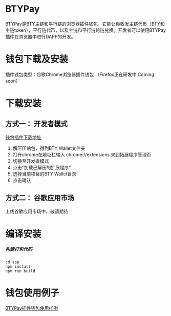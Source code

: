 # BTYPay
BTYPay是BTY主链和平行链的浏览器插件钱包，它能让你收发主链代币（BTY和主链token），平行链代币，以及主链和平行链跨链兑换。开发者可以使用BTYPay插件在浏览器中进行DAPP的开发。

# 钱包下载及安装
插件钱包类型：谷歌Chrome浏览器插件钱包 （Firefox正在研发中 Coming soon）

# 下载安装
## 方式一： 开发者模式
[钱包插件下载地址](https://github.com/33cn/btypay/releases/download/V1.0/BTY_Wallet.zip)

1. 解压压缩包，得到BTY Wallet文件夹
2. 打开chrome在地址栏输入 chrome://extensions 来到拓展程序管理页
3. 切换至开发者模式
4. 点击"加载已解压的扩展程序"
5. 选择当前项目的BTY Wallet目录
6. 点击确认

## 方式二： 谷歌应用市场
上线谷歌应用市场中，敬请期待

# 编译安装
##### 构建打包代码
```
cd app
npm install
npm run build
```  

# 钱包使用例子
[BTYPay插件钱包使用样例](https://github.com/33cn/btypay/blob/master/SAMPLE.md)
